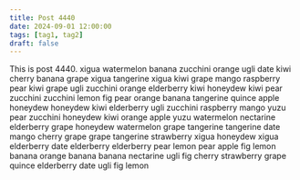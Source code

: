```yaml
---
title: Post 4440
date: 2024-09-01 12:00:00
tags: [tag1, tag2]
draft: false
---
```

This is post 4440.
xigua
watermelon
banana
zucchini
orange
ugli
date
kiwi
cherry
banana
grape
xigua
tangerine
xigua
kiwi
grape
mango
raspberry
pear
kiwi
grape
ugli
zucchini
orange
elderberry
kiwi
honeydew
kiwi
pear
zucchini
zucchini
lemon
fig
pear
orange
banana
tangerine
quince
apple
honeydew
honeydew
kiwi
elderberry
ugli
zucchini
raspberry
mango
yuzu
pear
zucchini
honeydew
kiwi
orange
apple
yuzu
watermelon
nectarine
elderberry
grape
honeydew
watermelon
grape
tangerine
tangerine
date
mango
cherry
grape
grape
tangerine
strawberry
xigua
honeydew
xigua
elderberry
date
elderberry
elderberry
pear
lemon
pear
apple
fig
lemon
banana
orange
banana
banana
nectarine
ugli
fig
cherry
strawberry
grape
quince
elderberry
date
ugli
fig
lemon
